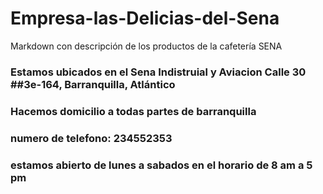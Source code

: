# Empresa-las-Delicias-del-Sena
Markdown con descripción de los productos de la cafetería SENA
### Estamos ubicados en el Sena Indistruial y Aviacion Calle 30 ##3e-164, Barranquilla, Atlántico
### Hacemos domicilio a todas partes de barranquilla 
### numero de telefono: 234552353
### estamos abierto de lunes a sabados en el horario de 8 am a 5 pm 
